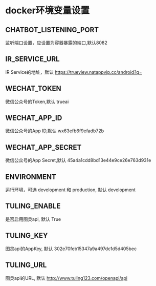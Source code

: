 # docker环境变量设置

## CHATBOT\_LISTENING\_PORT

监听端口设置，应设置为容器暴露的端口,默认8082

## IR\_SERVICE\_URL

IR Service的地址，默认 <https://trueview.natappvip.cc/android?q=>

## WECHAT\_TOKEN

微信公众号的Token,默认 trueai

## WECHAT\_APP\_ID

微信公众号的App ID,默认 wx63efb6f9efadb72b

## WECHAT\_APP_SECRET

微信公众号的App Secret,默认 45a4a1cdd8bd13e44e9ce26e763d931e

## ENVIRONMENT

运行环境，可选 development 和 production, 默认 development

## TULING\_ENABLE

是否启用图灵api, 默认 True

## TULING\_KEY

图灵api的AppKey, 默认 302e70feb15347a9a497dc1d5d405bec

## TULING\_URL

图灵api的URL, 默认 <http://www.tuling123.com/openapi/api>